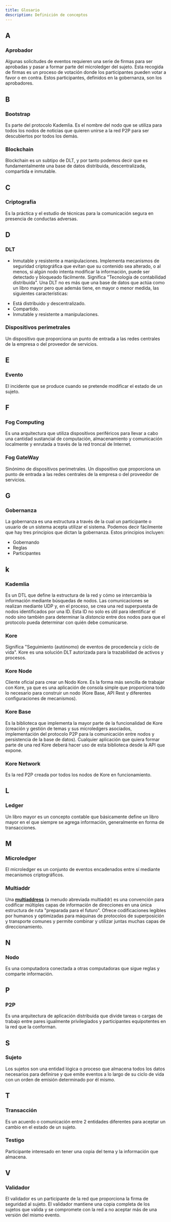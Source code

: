 ```yaml
---
title: Glosario
description: Definición de conceptos
---
```

## A

### Aprobador
Algunas solicitudes de eventos requieren una serie de firmas para ser aprobadas y pasar a formar parte del microledger del sujeto. Esta recogida de firmas es un proceso de votación donde los participantes pueden votar a favor o en contra. Estos participantes, definidos en la gobernanza, son los aprobadores.

## B

### Bootstrap
Es parte del protocolo Kademlia. Es el nombre del nodo que se utiliza para todos los nodos de noticias que quieren unirse a la red P2P para ser descubiertos por todos los demás.

### Blockchain
Blockchain es un subtipo de DLT, y por tanto podemos decir que es fundamentalmente una base de datos distribuida, descentralizada, compartida e inmutable.

## C

### Criptografía
Es la práctica y el estudio de técnicas para la comunicación segura en presencia de conductas adversas.

## D

### DLT
- Inmutable y resistente a manipulaciones. Implementa mecanismos de seguridad criptográfica que evitan que su contenido sea alterado, o al menos, si algún nodo intenta modificar la información, puede ser detectado y bloqueado fácilmente.
Significa "Tecnología de contabilidad distribuida". Una DLT no es más que una base de datos que actúa como un libro mayor pero que además tiene, en mayor o menor medida, las siguientes características:
* Está distribuido y descentralizado.
* Compartido.
* Inmutable y resistente a manipulaciones.

### Dispositivos perimetrales
Un dispositivo que proporciona un punto de entrada a las redes centrales de la empresa o del proveedor de servicios.

## E

### Evento
El incidente que se produce cuando se pretende modificar el estado de un sujeto.

## F

### Fog Computing
Es una arquitectura que utiliza dispositivos periféricos para llevar a cabo una cantidad sustancial de computación, almacenamiento y comunicación localmente y enrutada a través de la red troncal de Internet.


### Fog GateWay
Sinónimo de dispositivos perimetrales. Un dispositivo que proporciona un punto de entrada a las redes centrales de la empresa o del proveedor de servicios.

## G

### Gobernanza
La gobernanza es una estructura a través de la cual un participante o usuario de un sistema acepta utilizar el sistema. Podemos decir fácilmente que hay tres principios que dictan la gobernanza. Estos principios incluyen:

* Gobernando
* Reglas
* Participantes

## k

### Kademlia
Es un DTL que define la estructura de la red y cómo se intercambia la información mediante búsquedas de nodos. Las comunicaciones se realizan mediante UDP y, en el proceso, se crea una red superpuesta de nodos identificados por una ID. Esta ID no solo es útil para identificar el nodo sino también para determinar la *distancia* entre dos nodos para que el protocolo pueda determinar con quién debe comunicarse.

### Kore
Significa "Seguimiento (autónomo) de eventos de procedencia y ciclo de vida". Kore es una solución DLT autorizada para la trazabilidad de activos y procesos.

### Kore Node
Cliente oficial para crear un Nodo Kore. Es la forma más sencilla de trabajar con Kore, ya que es una aplicación de consola simple que proporciona todo lo necesario para construir un nodo (Kore Base, API Rest y diferentes configuraciones de mecanismos).

### Kore Base
Es la biblioteca que implementa la mayor parte de la funcionalidad de Kore (creación y gestión de temas y sus microledgers asociados, implementación del protocolo P2P para la comunicación entre nodos y persistencia de la base de datos). Cualquier aplicación que quiera formar parte de una red Kore deberá hacer uso de esta biblioteca desde la API que expone.

### Kore Network
Es la red P2P creada por todos los nodos de Kore en funcionamiento.

## L

### Ledger
Un libro mayor es un concepto contable que básicamente define un libro mayor en el que siempre se agrega información, generalmente en forma de transacciones.

## M

### Microledger
El microledger es un conjunto de eventos encadenados entre sí mediante mecanismos criptográficos.

### Multiaddr
Una **[multiaddress](https://github.com/multiformats/multiaddr)** (a menudo abreviada multiaddr) es una convención para codificar múltiples capas de información de direcciones en una única estructura de ruta "preparada para el futuro". Ofrece codificaciones legibles por humanos y optimizadas para máquinas de protocolos de superposición y transporte comunes y permite combinar y utilizar juntas muchas capas de direccionamiento.

## N

### Nodo
Es una computadora conectada a otras computadoras que sigue reglas y comparte información.

## P

### P2P
Es una arquitectura de aplicación distribuida que divide tareas o cargas de trabajo entre pares igualmente privilegiados y participantes equipotentes en la red que la conforman.


## S

### Sujeto
Los sujetos son una entidad lógica o proceso que almacena todos los datos necesarios para definirse y que emite eventos a lo largo de su ciclo de vida con un orden de emisión determinado por él mismo.

## T
### Transacción
Es un acuerdo o comunicación entre 2 entidades diferentes para aceptar un cambio en el estado de un sujeto.

### Testigo
Participante interesado en tener una copia del tema y la información que almacena.
## V

### Validador
El validador es un participante de la red que proporciona la firma de seguridad al sujeto. El validador mantiene una copia completa de los sujetos que valida y se compromete con la red a no aceptar más de una versión del mismo evento.
